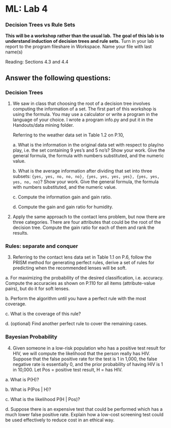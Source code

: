 ML: Lab 4
=========

### Decision Trees vs Rule Sets

**This will be a workshop rather than the usual lab.**
**The goal of this lab is to understand induction of decision trees and rule sets.**
Turn in your lab report to the program fileshare
in Workspace. Name your file with last name(s)

Reading: Sections 4.3 and 4.4


## Answer the following questions:

### Decision Trees

1. We saw in class that choosing the root of a decision tree involves computing the
information of a set. The first part of this workshop is using the formula.
You may use a calculator or write a program in the language of your choice.
I wrote a program info.py and put it in the Handouts/data mining folder.

    Referring to the weather data set in Table 1.2 on P.10,

    a. What is the information in the original data set with respect to play/no play, i.e.
the set containing 9 yes’s and 5 no’s? Show your work. Give the general formula, the formula with numbers substituted, and the numeric value.

    b. What is the average information after dividing that set into three subsets: ```{yes, yes, no, no, no}, {yes, yes, yes, yes}, {yes, yes, yes, no, no}```? Show your work. Give the general formula, the formula with numbers substituted, and the numeric value.

    c. Compute the information gain and gain ratio.

    d. Compute the gain and gain ratio for humidity.

2. Apply the same approach to the contact lens problem, but now there are three
categories. There are four attributes that could be the root of the decision
tree. Compute the gain ratio for each of them and rank the results.

### Rules: separate and conquer

3. Referring to the contact lens data set in Table 1.1 on P.6, follow the PRISM method for generating perfect rules, derive a set of rules for predicting when the recommended lenses will be soft.

 a. For maximizing the probability of the desired classification, i.e. accuracy. Compute the accuracies as shown on P.110 for all items (attribute-value pairs), but do it for soft lenses.

 b. Perform the algorithm until you have a perfect rule with the most coverage.

 c. What is the coverage of this rule?

 d. (optional) Find another perfect rule to cover the remaining cases.

### Bayesian Probability

4. Given someone in a low-risk population who has a positive test result for HIV, we will compute the likelihood that the person really has HIV. Suppose that the false positive rate for the test is 1 in 1,000, the false negative rate is essentially 0, and the prior probability of having HIV is 1 in 10,000.
Let Pos = positive test result, H = has HIV.

 a. What is P(H)?

 b. What is P(Pos | H)?

 c. What is the likelihood P(H | Pos)?

 d. Suppose there is an expensive test that could be performed which has a much lower false positive rate. Explain how a low-cost screening test could be used effectively to reduce cost in an ethical way.


